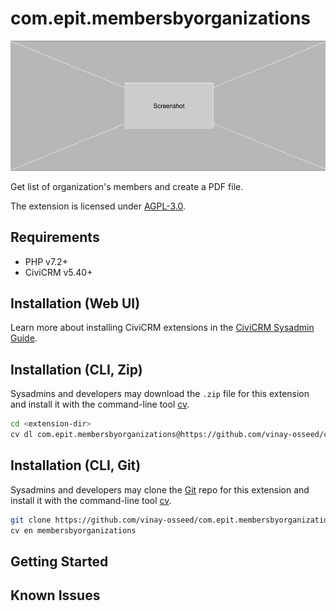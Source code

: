 # com.epit.membersbyorganizations

![Screenshot](/images/screenshot.png)

Get list of organization's members and create a PDF file.

The extension is licensed under [AGPL-3.0](LICENSE.txt).

## Requirements

* PHP v7.2+
* CiviCRM v5.40+

## Installation (Web UI)

Learn more about installing CiviCRM extensions in the [CiviCRM Sysadmin Guide](https://docs.civicrm.org/sysadmin/en/latest/customize/extensions/).

## Installation (CLI, Zip)

Sysadmins and developers may download the `.zip` file for this extension and
install it with the command-line tool [cv](https://github.com/civicrm/cv).

```bash
cd <extension-dir>
cv dl com.epit.membersbyorganizations@https://github.com/vinay-osseed/com.epit.membersbyorganizations/archive/master.zip
```

## Installation (CLI, Git)

Sysadmins and developers may clone the [Git](https://en.wikipedia.org/wiki/Git) repo for this extension and
install it with the command-line tool [cv](https://github.com/civicrm/cv).

```bash
git clone https://github.com/vinay-osseed/com.epit.membersbyorganizations.git
cv en membersbyorganizations
```

## Getting Started

## Known Issues
